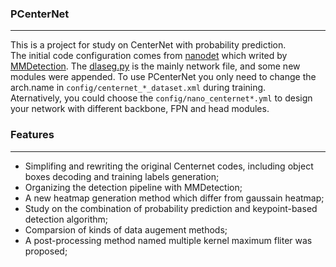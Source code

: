 ### PCenterNet
---
This is a project for study on CenterNet with probability prediction.  
The initial code configuration comes from [nanodet](http://github.com/RangiLyu/nanodet) which writed by [MMDetection](http://github.com/open-mmlab/mmdetection). 
The [dlaseg.py](https://github.com/parluo/PCenterNet/blob/master/nanodet/model/arch/dlaseg.py) is the mainly network file, and some new modules were appended. To use PCenterNet you only need to change the arch.name in `config/centernet_*_dataset.xml` during training.  
Aternatively, you could choose the `config/nano_centernet*.yml` to design your network with different backbone, FPN and head modules.

### Features
---
- Simplifing and rewriting the original Centernet codes, including object boxes decoding and training labels generation;
- Organizing the detection pipeline with MMDetection;
- A new heatmap generation method which differ from gaussain heatmap;
- Study on the combination of probability prediction and keypoint-based detection algorithm;
- Comparsion of kinds of data augement methods;
- A post-processing method named multiple kernel maximum fliter was proposed; 


